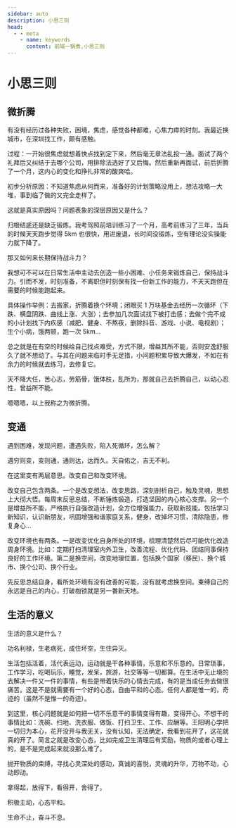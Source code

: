 ```yaml
---
sidebar: auto
description: 小思三则
head:
  - - meta
    - name: keywords
      content: 前端一锅煮,小思三则
---
```


# 小思三则

## 微折腾

有没有经历过各种失败，困境，焦虑，感觉各种都难，心焦力瘁的时刻。我最近换城市，在深圳找工作，颇有感触。

过程：一开始很焦虑就想着快点找到定下来，然后毫无章法乱投一通。面试了两个礼拜后又纠结于去哪个公司，用排除法选好了又后悔。然后重新再面试，前后折腾了一个月，这内心的变化和挣扎非常的酸爽哈。

初步分析原因：不知道焦虑从何而来，准备好的计划策略没用上，想法攻略一大堆，事到临了做的又完全走样了。

这就是真实原因吗？问题表象的深层原因又是什么？

归根结底还是缺乏锻炼。我考驾照前培训练习了一个月，高考前练习了三年，当兵的时候天天跑步觉得 5km 也很快，用进废退，长时间没锻炼，空有理论没实操能力就下降了。

那又如何来长期保持战斗力？

我想可不可以在日常生活中主动去创造一些小困难、小任务来锻炼自己，保持战斗力。引而不发，时刻准备，不离职但时刻保有找一份新工作的能力，不天天跑但在需要的时候能跑起来。

具体操作举例：去搬家，折腾着换个环境；闭眼买 1 万块基金去经历一次循环（下跌、横盘阴跌、曲线上涨、大涨）；去参加几次面试找下被打击感；去做个完不成的小计划找下内疚感（减肥、健身、不熬夜，删除抖音、游戏、小说、电视剧）；生个小病，饿两顿，跑一次 5km...

总之就是在有空的时候给自己找点难受，方式不限，增益其所不能，否则安逸舒服久了就不想动了。与其在问题来临时手无足措，小问题积累导致大爆发，不如在有余力的时候就去练习，去修复它。

天不降大任，苦心志，劳筋骨，饿体肤，乱所为，那就自己去折腾自己，以动心忍性，曾益所不能。

嗯嗯嗯，以上我称之为微折腾。

## 变通

遇到困难，发现问题，遭遇失败，陷入死循环，怎么解？

遇穷则变，变则通，通则达，达而久。天自佑之，吉无不利。

在这里变有两层意思。改变自己和改变环境。

改变自己包含两条。一个是改变想法，改变思路，深刻剖析自己，触及灵魂，思想上大彻大悟。每周末反思总结，不断锤炼锻造，打造坚固的内心核心支撑。另一个是增益所不能，严格执行自强改造计划，全方位增强能力，获取新技能。包括学习新知识，认识新朋友，巩固增强和谐家庭关系，健身，改掉坏习惯，清除隐患，修复身心…

改变环境也有两条。一是改变优化自身所处的环境，梳理清楚然后尽可能优化改造周身环境。比如：定期打扫清理室内外卫生，改善流程、优化代码、团结同事保持良好的工作环境。第二是换空间，改变地理位置，包括换个国家（移民）、换个城市、换个公司、换个行业。

先反思总结自身，看所处环境有没有改善的可能，没有就考虑换空间。束缚自己的永远是自己的内心，打破枷锁就是另一番新天地。

## 生活的意义

生活的意义是什么？

功名利禄，生老病死，成住坏空，生住异灭。

生活包括活着，活代表运动，运动就是干各种事情，乐意和不乐意的。日常琐事，工作学习，吃喝玩乐，睡觉，发呆，旅游，社交等等一切都算。在生活中无止境的去解决一件又一件的事情，有些是带着快乐的心情去完成，有的是当成任务去做很痛苦。这是不是就需要有一个好的心态，自由平和的心态。任何人都是惟一的，奇迹的（虽然不是惟一的奇迹）。

到这里，核心问题就是如何把一切不乐意干的事情变得有趣，变得开心。不想干的事情比如：洗碗、扫地、洗衣服、做饭、打扫卫生、工作、应酬等。王阳明心学把一切归为本心，花开没开与我无关，没有认知，无法确定，我看到花开了，这花就真的开了。简言之就是改变心态，比如完成卫生清理后有奖励，物质的或者心理上的，是不是完成起来就没那么难了。

抛开物质的束缚，寻找心灵深处的感动，真诚的喜悦，灵魂的升华，万物不动，心动即动。

拿得起，放得下，看得开，舍得了。

积极主动，心态平和。

生命不止，奋斗不息。
